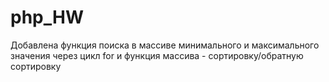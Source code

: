 # php_HW
Добавлена функция поиска в массиве минимального и максимального значения через цикл for и функция массива - сортировку/обратную сортировку
